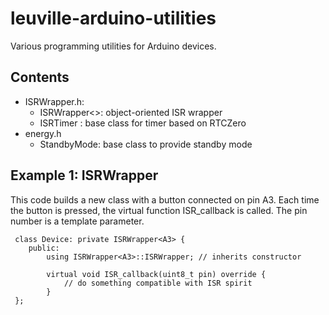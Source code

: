 # leuville-arduino-utilities
Various programming utilities for Arduino devices.

## Contents

 - ISRWrapper.h:
	 - ISRWrapper<>: object-oriented ISR wrapper
	 - ISRTimer : base class for timer based on RTCZero
 - energy.h
	 - StandbyMode: base class to provide standby mode
 
## Example 1: ISRWrapper
 This code builds a new class with a button connected on pin A3. Each time the button is pressed, the virtual function ISR_callback is called. The pin number is a template parameter.
 
     class Device: private ISRWrapper<A3> {
        public:
        	using ISRWrapper<A3>::ISRWrapper; // inherits constructor
        	
        	virtual void ISR_callback(uint8_t pin) override {
        		// do something compatible with ISR spirit
        	}
     };
<!--stackedit_data:
eyJoaXN0b3J5IjpbLTU3OTQ5ODcxMiwxNzYwOTMxOTMzXX0=
-->